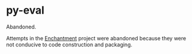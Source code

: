 # py-eval
Abandoned.

Attempts in the [Enchantment](https://github.com/guenchi/Enchantment) project were abandoned because they were not conducive to code construction and packaging.


